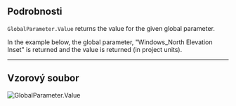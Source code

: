 ## Podrobnosti
`GlobalParameter.Value` returns the value for the given global parameter.

In the example below, the global parameter, "Windows_North Elevation Inset" is returned and the value is returned (in project units).
___
## Vzorový soubor

![GlobalParameter.Value](./Revit.Elements.GlobalParameter.Value_img.jpg)
